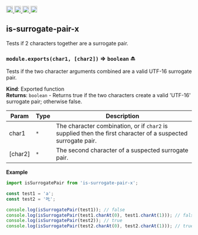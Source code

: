 <a href="https://travis-ci.org/Xotic750/is-surrogate-pair-x"
   title="Travis status">
<img
   src="https://travis-ci.org/Xotic750/is-surrogate-pair-x.svg?branch=master"
   alt="Travis status" height="18"/>
</a>
<a href="https://david-dm.org/Xotic750/is-surrogate-pair-x"
   title="Dependency status">
<img src="https://david-dm.org/Xotic750/is-surrogate-pair-x.svg"
   alt="Dependency status" height="18"/>
</a>
<a href="https://david-dm.org/Xotic750/is-surrogate-pair-x#info=devDependencies"
   title="devDependency status">
<img src="https://david-dm.org/Xotic750/is-surrogate-pair-x/dev-status.svg"
   alt="devDependency status" height="18"/>
</a>
<a href="https://badge.fury.io/js/is-surrogate-pair-x" title="npm version">
<img src="https://badge.fury.io/js/is-surrogate-pair-x.svg"
   alt="npm version" height="18"/>
</a>
<a name="module_is-surrogate-pair-x"></a>

## is-surrogate-pair-x

Tests if 2 characters together are a surrogate pair.

<a name="exp_module_is-surrogate-pair-x--module.exports"></a>

### `module.exports(char1, [char2])` ⇒ <code>boolean</code> ⏏

Tests if the two character arguments combined are a valid UTF-16
surrogate pair.

**Kind**: Exported function  
**Returns**: <code>boolean</code> - Returns true if the two characters create a valid
'UTF-16' surrogate pair; otherwise false.

| Param   | Type            | Description                                                                                                  |
| ------- | --------------- | ------------------------------------------------------------------------------------------------------------ |
| char1   | <code>\*</code> | The character combination, or if `char2` is supplied then the first character of a suspected surrogate pair. |
| [char2] | <code>\*</code> | The second character of a suspected surrogate pair.                                                          |

**Example**

```js
import isSurrogatePair from 'is-surrogate-pair-x';

const test1 = 'a';
const test2 = '𠮟';

console.log(isSurrogatePair(test1)); // false
console.log(isSurrogatePair(test1.charAt(0), test1.charAt(1))); // false
console.log(isSurrogatePair(test2)); // true
console.log(isSurrogatePair(test2.charAt(0), test2.charAt(1))); // true
```
